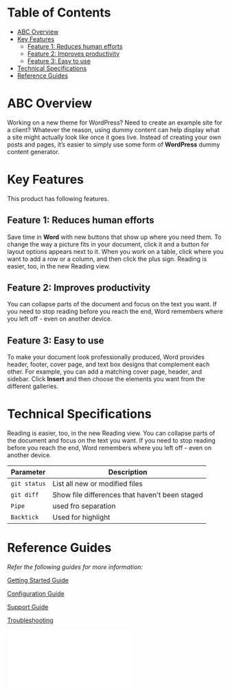 # Table of Contents
 - [ABC Overview](overview)
 - [Key Features](key-features)
   -  [Feature 1: Reduces human efforts](feature-1-reduces-human-efforts)
   -  [Feature 2: Improves productivity](feature-2-improves-productivity)
   -  [Feature 3: Easy to use](feature-3-easy-to-use)
 - [Technical Specifications](technical-specifications)
 - [Reference Guides](reference-guides)
# ABC Overview
Working on a new theme for WordPress? Need to create an example site for a client? Whatever the reason, using dummy content can help display what a site might actually look like once it goes live. Instead of creating your own posts and pages, it’s easier to simply use some form of **WordPress** dummy content generator.
# Key Features
This product has following features.
## Feature 1: Reduces human efforts
Save time in **Word** with new buttons that show up where you need them. To change the way a picture fits in your document, click it and a button for layout options appears next to it. When you work on a table, click where you want to add a row or a column, and then click the plus sign.
Reading is easier, too, in the new Reading view. 
## Feature 2: Improves productivity
You can collapse parts of the document and focus on the text you want. If you need to stop reading before you reach the end, Word remembers where you left off - even on another device.
## Feature 3: Easy to use
To make your document look professionally produced, Word provides header, footer, cover page, and text box designs that complement each other. For example, you can add a matching cover page, header, and sidebar. Click **Insert** and then choose the elements you want from the different galleries.

# Technical Specifications

 Reading is easier, too, in the new Reading view. You can collapse parts of the document and focus on the text you want. If you need to stop reading before you reach the end, Word remembers where you left off - even on another device.
 
| Parameter | Description |
| ----------|---------------|
| `git status` | List all new or modified files |
| `git diff` | Show file differences that haven't been staged |
| `Pipe` | used fro separation |
| `Backtick` | Used for highlight|

# Reference Guides
 
*Refer the following guides for more information:*

[Getting Started Guide](GettingStarted.md)

[Configuration Guide](demoPT.md)

[Support Guide](SupportGuide.md)

[Troubleshooting](Troubleshooting.md)

![See Detailed Guide Here](DSSY-list-of-hosp-and-procedures.pdf)


